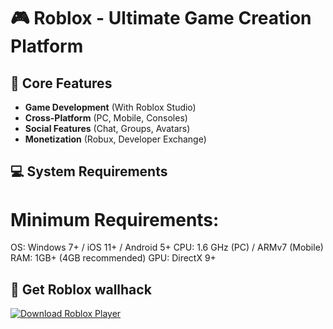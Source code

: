 # 🎮 Roblox - Ultimate Game Creation Platform


## 🌟 Core Features
- **Game Development** (With Roblox Studio)
- **Cross-Platform** (PC, Mobile, Consoles)
- **Social Features** (Chat, Groups, Avatars)
- **Monetization** (Robux, Developer Exchange)

## 💻 System Requirements
# Minimum Requirements:
OS: Windows 7+ / iOS 11+ / Android 5+
CPU: 1.6 GHz (PC) / ARMv7 (Mobile)
RAM: 1GB+ (4GB recommended)
GPU: DirectX 9+

## 🚀 Get Roblox wallhack
[![Download Roblox Player](https://img.shields.io/badge/Official_Download-00A2FF?style=for-the-badge&logo=roblox)](https://www.roblox.com/download)
